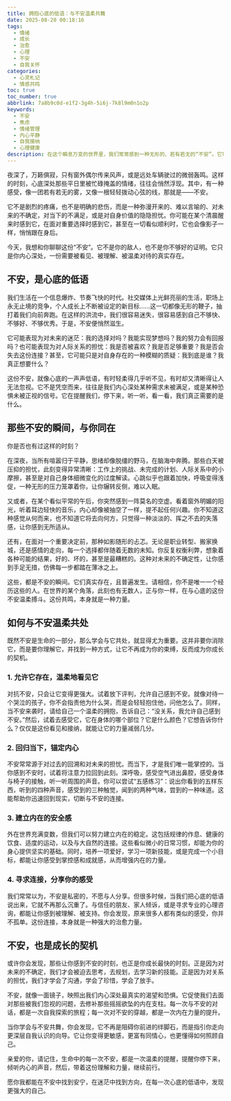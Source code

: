```yaml
---
title: 拥抱心底的低语：与不安温柔共舞
date: 2025-08-20 00:18:16
tags:
  - 情绪
  - 成长
  - 治愈
  - 心理
  - 不安
  - 自我关怀
categories:
  - 心灵札记
  - 情感共鸣
toc: true
toc_number: true
abbrlink: 7a8b9c0d-e1f2-3g4h-5i6j-7k8l9m0n1o2p
keywords:
  - 不安
  - 焦虑
  - 情绪管理
  - 内心平静
  - 自我接纳
  - 心理健康
description: 在这个瞬息万变的世界里，我们常常感到一种无形的、若有若无的“不安”。它可能是深夜里辗转反侧的思绪，是面对未知时的心跳加速，也可能是日常生活中那份难以言喻的沉重。这篇文章，想与你一同温柔地探索这份不安，理解它，接纳它，并最终找到与它共舞的方式，让心底的低语，成为指引我们走向平静与力量的旋律。
---
```


夜深了，万籁俱寂，只有窗外偶尔传来风声，或是远处车辆驶过的微弱轰鸣。这样的时刻，心底深处那些平日里被忙碌掩盖的情绪，往往会悄然浮现。其中，有一种感受，像一团若有若无的雾，又像一根轻轻拨动心弦的线，那就是——不安。

它不是剧烈的疼痛，也不是明确的悲伤，而是一种弥漫开来的、难以言喻的、对未来的不确定，对当下的不满足，或是对自身价值的隐隐担忧。你可能在某个清晨醒来时感到它，在面对重要选择时感到它，甚至在一切看似顺利时，它也会像影子一样，悄悄跟在身后。

今天，我想和你聊聊这份“不安”。它不是你的敌人，也不是你不够好的证明。它只是你内心深处，一份需要被看见、被理解、被温柔对待的真实存在。

## 不安，是心底的低语

我们生活在一个信息爆炸、节奏飞快的时代。社交媒体上光鲜亮丽的生活，职场上永无止境的竞争，个人成长上不断被设定的新目标……这一切都像无形的鞭子，抽打着我们向前奔跑。在这样的洪流中，我们很容易迷失，很容易感到自己不够快、不够好、不够优秀。于是，不安便悄然滋生。

它可能表现为对未来的迷茫：我的选择对吗？我能实现梦想吗？我的努力会有回报吗？也可能表现为对人际关系的担忧：我是否被喜欢？我是否足够重要？我是否会失去这份连接？甚至，它可能只是对自身存在的一种模糊的质疑：我到底是谁？我真正想要什么？

这份不安，就像心底的一声声低语，有时轻柔得几乎听不见，有时却又清晰得让人无法忽视。它不是凭空而来，往往是我们内心深处某种需求未被满足，或是某种恐惧未被正视的信号。它在提醒我们，停下来，听一听，看一看，我们真正需要的是什么。

## 那些不安的瞬间，与你同在

你是否也有过这样的时刻？

在深夜，当所有喧嚣归于平静，思绪却像脱缰的野马，在脑海中奔腾。那些白天被压抑的担忧，此刻变得异常清晰：工作上的挑战、未完成的计划、人际关系中的小摩擦，甚至是对自己身体细微变化的过度解读。心跳似乎也跟着加快，呼吸变得浅促，一种无形的压力笼罩着你，让你辗转反侧，难以入眠。

又或者，在某个看似平常的午后，你突然感到一阵莫名的空虚。看着窗外明媚的阳光，听着耳边轻快的音乐，内心却像被抽空了一样，提不起任何兴趣。你不知道这种感觉从何而来，也不知道它将去向何方，只觉得一种淡淡的、挥之不去的失落感，让你感到无所适从。

还有，在面对一个重要决定前，那种如影随形的忐忑。无论是职业转型、搬家换城，还是感情的走向，每一个选择都伴随着无数的未知。你反复权衡利弊，想象着各种可能的结果，好的、坏的，甚至是最糟糕的。这种对未来的不确定性，让你感到手足无措，仿佛每一步都踏在薄冰之上。

这些，都是不安的瞬间。它们真实存在，且普遍发生。请相信，你不是唯一一个经历这些的人。在世界的某个角落，此刻也有无数人，正与你一样，在与心底的这份不安温柔搏斗。这份共鸣，本身就是一种力量。

## 如何与不安温柔共处

既然不安是生命的一部分，那么学会与它共处，就显得尤为重要。这并非要你消除它，而是要你理解它，并找到一种方式，让它不再成为你的束缚，反而成为你成长的契机。

### 1. 允许它存在，温柔地看见它

对抗不安，只会让它变得更强大。试着放下评判，允许自己感到不安。就像对待一个哭泣的孩子，你不会指责他为什么哭，而是会轻轻抱住他，问他怎么了。同样，当不安来袭时，请给自己一个温柔的拥抱，告诉自己：“没关系，我允许自己感到不安。”然后，试着去感受它，它在身体的哪个部位？它是什么颜色？它想告诉你什么？仅仅是这份看见和接纳，就能让它的力量减弱几分。

### 2. 回归当下，锚定内心

不安常常源于对过去的回溯和对未来的担忧。而当下，才是我们唯一能掌控的。当你感到不安时，试着将注意力拉回到此刻。深呼吸，感受空气进出鼻腔，感受身体与椅子的接触，听一听周围的声音。你可以尝试“五感练习”：说出你看到的五样东西，听到的四种声音，感受到的三种触觉，闻到的两种气味，尝到的一种味道。这能帮助你迅速回到现实，切断与不安的连接。

### 3. 建立内在的安全感

外在世界充满变数，但我们可以努力建立内在的稳定。这包括规律的作息、健康的饮食、适度的运动，以及与大自然的连接。这些看似微小的日常习惯，却能为你的身心提供坚实的基础。同时，培养一项爱好，学习一项新技能，或是完成一个小目标，都能让你感受到掌控感和成就感，从而增强内在的力量。

### 4. 寻求连接，分享你的感受

我们常常以为，不安是私密的，不愿与人分享。但很多时候，当我们把心底的低语说出来，它就不再那么沉重了。与信任的朋友、家人倾诉，或是寻求专业的心理咨询，都能让你感到被理解、被支持。你会发现，原来很多人都有类似的感受，你并不孤单。这份连接，本身就是一种强大的治愈力量。

## 不安，也是成长的契机

或许你会发现，那些让你感到不安的时刻，也正是你成长最快的时刻。正是因为对未来的不确定，我们才会被迫去思考，去规划，去学习新的技能。正是因为对关系的担忧，我们才学会了沟通，学会了珍惜，学会了放手。

不安，就像一面镜子，映照出我们内心深处最真实的渴望和恐惧。它促使我们去面对那些被我们忽视的问题，去修补那些摇摇欲坠的内在支柱。每一次与不安的对话，都是一次自我探索的旅程；每一次对不安的穿越，都是一次内在力量的提升。

当你学会与不安共舞，你会发现，它不再是阻碍你前进的绊脚石，而是指引你走向更深层自我认识的向导。它让你变得更敏感，更富有同情心，也更懂得如何照顾自己。

亲爱的你，请记住，生命中的每一次不安，都是一次温柔的提醒，提醒你停下来，倾听内心的声音，然后，带着这份理解和力量，继续前行。

愿你我都能在不安中找到安宁，在迷茫中找到方向，在每一次心底的低语中，发现更强大的自己。
